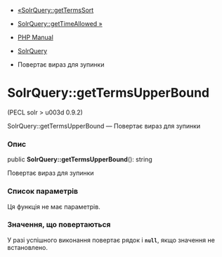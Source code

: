 - [«SolrQuery::getTermsSort](solrquery.gettermssort.md)
- [SolrQuery::getTimeAllowed »](solrquery.gettimeallowed.md)

- [PHP Manual](index.md)
- [SolrQuery](class.solrquery.md)
- Повертає вираз для зупинки

# SolrQuery::getTermsUpperBound

(PECL solr \> u003d 0.9.2)

SolrQuery::getTermsUpperBound — Повертає вираз для зупинки

### Опис

public **SolrQuery::getTermsUpperBound**(): string

Повертає вираз для зупинки

### Список параметрів

Ця функція не має параметрів.

### Значення, що повертаються

У разі успішного виконання повертає рядок і **`null`**, якщо
значення не встановлено.
